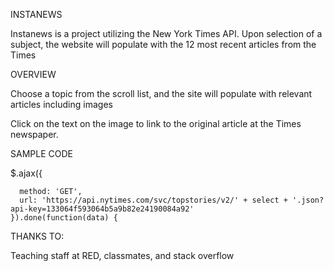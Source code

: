 INSTANEWS

Instanews is a project utilizing the New York Times API. Upon selection of a subject, the website will populate with the 12 most recent articles from the Times

OVERVIEW

Choose a topic from the scroll list, and the site will populate with relevant articles including images

Click on the text on the image to link to the original article at the Times newspaper.

SAMPLE CODE

$.ajax({

      method: 'GET',
      url: 'https://api.nytimes.com/svc/topstories/v2/' + select + '.json?api-key=133064f593064b5a9b82e24190084a92'
    }).done(function(data) {


THANKS TO:

Teaching staff at RED, classmates, and stack overflow
